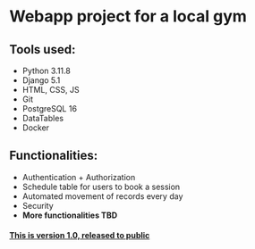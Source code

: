 <h1>Webapp project for a local gym</h1>
<p><h2>Tools used:</h2>
<ul>
  <li>Python 3.11.8</li>
  <li>Django 5.1</li>
  <li>HTML, CSS, JS</li>
  <li>Git</li>
  <li>PostgreSQL 16</li>
  <li>DataTables</li>
  <li>Docker</li>
</ul> 
</p>
<p><h2>Functionalities:</h2>
<ul>
  <li>Authentication + Authorization</li>
  <li>Schedule table for users to book a session</li>
  <li>Automated movement of records every day</li>
  <li>Security</li>
  
  <li><b>More functionalities TBD</b></li>
</ul></p>

<h4><b><ins>This is version 1.0, released to public</ins></b></h4>
